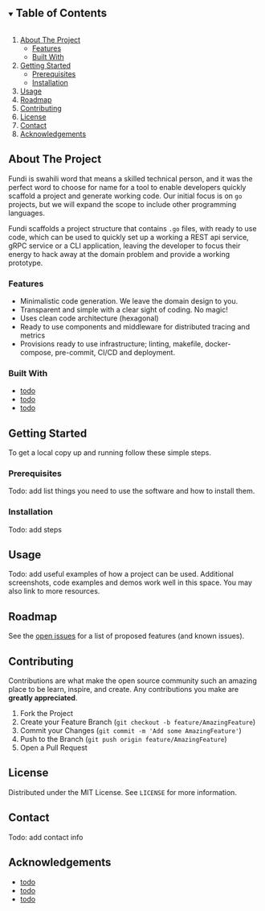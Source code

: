 <!-- TABLE OF CONTENTS -->
<details open="open">
  <summary><h2 style="display: inline-block">Table of Contents</h2></summary>
  <ol>
    <li>
      <a href="#about-the-project">About The Project</a>
      <ul>
        <li><a href="#features">Features</a></li>
      </ul>
      <ul>
        <li><a href="#built-with">Built With</a></li>
      </ul>
    </li>
    <li>
      <a href="#getting-started">Getting Started</a>
      <ul>
        <li><a href="#prerequisites">Prerequisites</a></li>
        <li><a href="#installation">Installation</a></li>
      </ul>
    </li>
    <li><a href="#usage">Usage</a></li>
    <li><a href="#roadmap">Roadmap</a></li>
    <li><a href="#contributing">Contributing</a></li>
    <li><a href="#license">License</a></li>
    <li><a href="#contact">Contact</a></li>
    <li><a href="#acknowledgements">Acknowledgements</a></li>
  </ol>
</details>

<!-- ABOUT THE PROJECT -->
## About The Project
Fundi is swahili word that means a skilled technical person, and it was the perfect word to choose for name for a 
tool to enable developers quickly scaffold a project and generate working code. Our initial focus is on `go` projects,
but we will expand the scope to include other programming languages.

Fundi scaffolds a project structure that contains `.go` files, with ready to use code, which can be used to quickly 
set up a working a REST api service, gRPC service or a CLI application, leaving the developer to focus their energy 
to hack away at the domain problem and provide a working prototype.

### Features
* Minimalistic code generation. We leave the domain design to you.
* Transparent and simple with a clear sight of coding. No magic!
* Uses clean code architecture (hexagonal)
* Ready to use components and middleware for distributed tracing and metrics
* Provisions ready to use infrastructure; linting, makefile, docker-compose, pre-commit, CI/CD and deployment.

### Built With

* [todo]()
* [todo]()
* [todo]()

<!-- GETTING STARTED -->
## Getting Started

To get a local copy up and running follow these simple steps.

### Prerequisites

Todo: add list things you need to use the software and how to install them.

### Installation

Todo: add steps

<!-- USAGE EXAMPLES -->
## Usage

Todo: add useful examples of how a project can be used. Additional screenshots, code examples and demos work well in this space. You may also link to more resources.

<!-- ROADMAP -->
## Roadmap

See the [open issues](https://github.com/kasulani/go-fundi/issues) for a list of proposed features (and known issues).

<!-- CONTRIBUTING -->
## Contributing

Contributions are what make the open source community such an amazing place to be learn, inspire, and create. Any contributions you make are **greatly appreciated**.

1. Fork the Project
2. Create your Feature Branch (`git checkout -b feature/AmazingFeature`)
3. Commit your Changes (`git commit -m 'Add some AmazingFeature'`)
4. Push to the Branch (`git push origin feature/AmazingFeature`)
5. Open a Pull Request

<!-- LICENSE -->
## License

Distributed under the MIT License. See `LICENSE` for more information.

<!-- CONTACT -->
## Contact
Todo: add contact info
<!-- ACKNOWLEDGEMENTS -->
## Acknowledgements

* [todo]()
* [todo]()
* [todo]()
